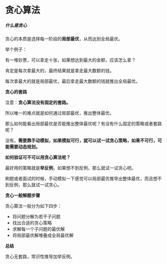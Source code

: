 # 贪心算法

##### **什么是贪心**

贪心的本质是选择每一阶段的**局部最优**，从而达到全局最优。



举个例子：

有一堆钞票，可以拿走十张，如果想达到最大的金额，应该怎么拿？

肯定是每次拿最大的，最终结果就是拿走最大数额的钱。

每次拿最大的就是局部最优，最后拿走最大数额的钱就推出全局最优。



**贪心的套路**

注意：**贪心算法没有固定的套路。**

所以唯一的难点就是如何通过局部最优，推出整体最优。

那么如何能看出局部最优是否能推出整体最优呢？有没有什么固定的策略或者套路呢？

没有。**需要靠手动模拟，如果模拟可行，就可以试一试贪心策略，如果不可行，可能需要动态规划。**



**如何验证可不可以用贪心算法呢？**

最好用的策略就是**举反例**，如果想不到反例，那么就试一试贪心吧。



刷题或者面试的时候，手动模拟一下感觉可以局部最优推导出整体最优，而且想不到反例，那么就试一试贪心。



**贪心一般解题步骤**

贪心算法一般分为如下四步：

- 将问题分解为若干子问题
- 找出合适的贪心策略
- 求解每一个子问题的最优解
- 将局部最优解堆叠成全局最优解



**总结**

贪心无套路，常识性推导加举反例。
